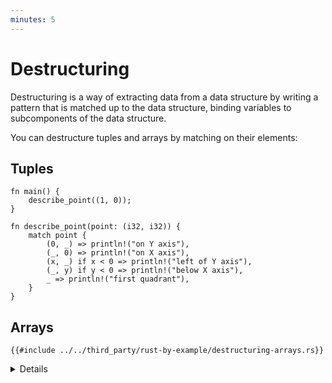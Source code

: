 ```yaml
---
minutes: 5
---
```


# Destructuring

Destructuring is a way of extracting data from a data structure by writing a
pattern that is matched up to the data structure, binding variables to
subcomponents of the data structure.

You can destructure tuples and arrays by matching on their elements:

## Tuples

```rust,editable
fn main() {
    describe_point((1, 0));
}

fn describe_point(point: (i32, i32)) {
    match point {
        (0, _) => println!("on Y axis"),
        (_, 0) => println!("on X axis"),
        (x, _) if x < 0 => println!("left of Y axis"),
        (_, y) if y < 0 => println!("below X axis"),
        _ => println!("first quadrant"),
    }
}
```

## Arrays

```rust,editable
{{#include ../../third_party/rust-by-example/destructuring-arrays.rs}}
```

<details>

- Create a new array pattern using `_` to represent an element.
- Add more values to the array.
- Point out that how `..` will expand to account for different number of
  elements.
- Show matching against the tail with patterns `[.., b]` and `[a@..,b]`

</details>

